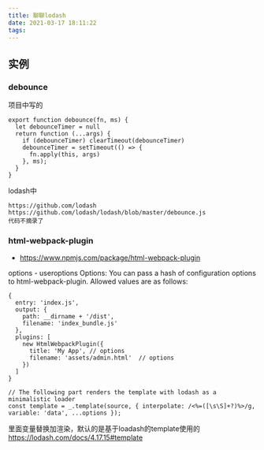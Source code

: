 ```yaml
---
title: 聊聊lodash
date: 2021-03-17 18:11:22
tags:
---
```


## 实例

### debounce
项目中写的
```
export function debounce(fn, ms) {
  let debounceTimer = null
  return function (...args) {
    if (debounceTimer) clearTimeout(debounceTimer)
    debounceTimer = setTimeout(() => {
      fn.apply(this, args)
    }, ms);
  }
}

```
lodash中
```
https://github.com/lodash
https://github.com/lodash/lodash/blob/master/debounce.js
代码不摘录了
```

### html-webpack-plugin
- https://www.npmjs.com/package/html-webpack-plugin

options - useroptions
Options: You can pass a hash of configuration options to html-webpack-plugin. Allowed values are as follows:

```
{
  entry: 'index.js',
  output: {
    path: __dirname + '/dist',
    filename: 'index_bundle.js'
  },
  plugins: [
    new HtmlWebpackPlugin({
      title: 'My App', // options
      filename: 'assets/admin.html'  // options
    })
  ]
}

// The following part renders the template with lodash as a minimalistic loader
const template = _.template(source, { interpolate: /<%=([\s\S]+?)%>/g, variable: 'data', ...options });
```
里面变量替换加渲染，默认的是基于loadash的template使用的
https://lodash.com/docs/4.17.15#template
